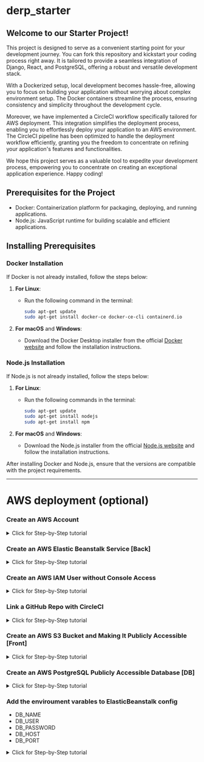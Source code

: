 # derp_starter
## Welcome to our Starter Project!

This project is designed to serve as a convenient starting point for your development journey. You can fork this repository and kickstart your coding process right away. It is tailored to provide a seamless integration of Django, React, and PostgreSQL, offering a robust and versatile development stack.

With a Dockerized setup, local development becomes hassle-free, allowing you to focus on building your application without worrying about complex environment setup. The Docker containers streamline the process, ensuring consistency and simplicity throughout the development cycle.

Moreover, we have implemented a CircleCI workflow specifically tailored for AWS deployment. This integration simplifies the deployment process, enabling you to effortlessly deploy your application to an AWS environment. The CircleCI pipeline has been optimized to handle the deployment workflow efficiently, granting you the freedom to concentrate on refining your application's features and functionalities.

We hope this project serves as a valuable tool to expedite your development process, empowering you to concentrate on creating an exceptional application experience. Happy coding!

## Prerequisites for the Project

- Docker: Containerization platform for packaging, deploying, and running applications.
- Node.js: JavaScript runtime for building scalable and efficient applications.

## Installing Prerequisites

### Docker Installation

If Docker is not already installed, follow the steps below:

1. **For Linux**:
   - Run the following command in the terminal:
     ```bash
     sudo apt-get update
     sudo apt-get install docker-ce docker-ce-cli containerd.io
     ```

2. **For macOS** and **Windows**:
   - Download the Docker Desktop installer from the official [Docker website](https://www.docker.com/products/docker-desktop) and follow the installation instructions.

### Node.js Installation

If Node.js is not already installed, follow the steps below:

1. **For Linux**:
   - Run the following commands in the terminal:
     ```bash
     sudo apt-get update
     sudo apt-get install nodejs
     sudo apt-get install npm
     ```

2. **For macOS** and **Windows**:
   - Download the Node.js installer from the official [Node.js website](https://nodejs.org/en/download/) and follow the installation instructions.

After installing Docker and Node.js, ensure that the versions are compatible with the project requirements.

---

# AWS deployment (optional)

### Create an AWS Account
<details>
    <summary>Click for Step-by-Step tutorial</summary>
1. **Visit the AWS Website:**
   - Go to the [AWS website](https://aws.amazon.com/).

2. **Click on "Create an AWS Account":**
   - Click on the "Create an AWS Account" button.

3. **Sign In or Create a New Account:**
   - Sign in using your existing Amazon account or create a new one.

4. **Provide Account Information:**
   - Enter your email address, password, and an AWS account name.

5. **Contact Information:**
   - Enter your name, address, and phone number.

6. **Payment Information:**
   - Enter your payment information. AWS requires a valid credit card for account verification purposes. However, you can use the AWS Free Tier to explore services for a limited time without any charges.

7. **Phone Verification:**
   - AWS may require phone verification to ensure the security of your account. Enter the code sent to your phone to verify your identity.

8. **Select a Support Plan (Optional):**
   - Choose a support plan that aligns with your requirements. AWS offers various support plans with different levels of service and features.

9. **Read and Accept AWS Customer Agreement:**
   - Carefully read the AWS Customer Agreement, and if you agree with the terms, click on the "Create Account and Continue" button.

10. **Confirmation:**
    - Once your account is successfully created, AWS will provide you with a confirmation message. You can now sign in to your AWS Management Console.

11. **Configure Security Settings:**
    - Follow the AWS security best practices and configure security settings, such as setting up multi-factor authentication (MFA) and creating strong IAM policies.
</details>

### Create an AWS Elastic Beanstalk Service [Back]
<details>
    <summary>Click for Step-by-Step tutorial</summary>
1. **Sign In to AWS Management Console:**
   - Go to the [AWS Management Console](https://aws.amazon.com/console/) and sign in to your AWS account.

2. **Navigate to Elastic Beanstalk:**
   - In the AWS Management Console, navigate to the Elastic Beanstalk service.

3. **Click on "Create New Application":**
   - Click on the "Create New Application" button to begin the process of creating a new application environment.

4. **Select Application Platform:**
   - Choose the application platform that best suits your requirements, such as Python, Java, Node.js, PHP, Ruby, Docker, or Go.

5. **Choose Application Code:**
   - Select the application code source, either from the AWS CodeCommit repository, AWS CodePipeline, GitHub, or your own source.

6. **Configure Application Details:**
   - Enter the necessary details for your application, such as the application name, platform version, and other configuration settings.

7. **Configure Environment:**
   - Configure the environment type (Web server environment or Worker environment), instance type, environment name, and other environment-specific settings.

8. **Configure Additional Options:**
   - Set up additional options, such as load balancer configuration, database settings, environment variables, and other advanced configurations if required.

9. **Review Configuration Details:**
   - Review all the configuration details to ensure they are accurate and meet your application requirements.

10. **Create the Application:**
    - Click on the "Create Application" button to create your AWS Elastic Beanstalk application. AWS will start the process of provisioning the necessary resources and deploying your application.

11. **Monitor Application Deployment:**
    - Monitor the deployment process through the AWS Management Console or AWS Elastic Beanstalk console to ensure that your application is deployed successfully.

12. **Test and Verify the Application:**
    - Test your application to verify that it is functioning correctly in the AWS Elastic Beanstalk environment.
</details>

### Create an AWS IAM User without Console Access
<details>
    <summary>Click for Step-by-Step tutorial</summary>
1. **Sign In to AWS Management Console:**
   - Go to the [AWS Management Console](https://aws.amazon.com/console/) and sign in to your AWS account with appropriate administrative privileges.

2. **Navigate to IAM:**
   - In the AWS Management Console, navigate to the IAM (Identity and Access Management) service.

3. **Access the Users Section:**
   - From the IAM dashboard, click on the "Users" tab located in the left-hand navigation pane.

4. **Click on "Add User":**
   - Click on the "Add User" button to begin creating a new IAM user.

5. **Provide User Details:**
   - Enter the desired username for the new IAM user and select the "Programmatic access" option to grant access via the AWS API, CLI, SDKs, or other development tools.

6. **Set Permissions:**
   - Configure the necessary permissions for the IAM user by attaching appropriate policies that define the user's access to AWS services and resources. Ensure that the policies are restricted and aligned with the principle of least privilege.

7. **Configure Tags (Optional):**
   - Optionally, you can configure tags to help categorize and manage your IAM users effectively.

8. **Review User Details:**
   - Review the user details, including the username, access type, and assigned permissions, to ensure they align with the intended access requirements.

9. **Create the IAM User:**
   - Click on the "Create User" button to create the IAM user. AWS will generate an access key ID and secret access key for the user.

10. **Store Access Keys Securely:**
    - It is crucial to securely store the access key ID and secret access key as they provide programmatic access to your AWS resources. Consider using AWS Secrets Manager or another secure storage solution to manage the access keys.
</details>

### Link a GitHub Repo with CircleCI
<details>
    <summary>Click for Step-by-Step tutorial</summary>
## Step-by-Step Guide to Link a GitHub Repo with CircleCI

1. **Sign in to CircleCI:**
   - Visit the [CircleCI website](https://circleci.com) and sign in using your GitHub account.

2. **Set Up a New Project:**
   - Once signed in, click on the "Add Projects" or the "+" icon in the sidebar.
   - Select the organization and the GitHub repository you want to link with CircleCI.

3. **Configure Your Project:**
   - Find the repo and select `Set Up Project`
   - Choose the first option `Fastest`
   - Choose `main` as the brach
   - CircleCI will detect your project's configuration file automatically, typically named `.circleci/config.yml`.

4. **Navigate to Environment Variables:**
   - In the project settings, navigate to the "Environment Variables" or "Environment" section.

5. **Add New Environment Variables:**
   - Click on the "Add Environment Variable" button to add a new environment variable.

6. **Enter Variable Name and Value:**
   - Enter "AWS_ACCESS_KEY_ID" as the variable name and provide the corresponding AWS access key ID in the value field.

7. **Repeat for AWS_SECRET_ACCESS_KEY:**
   - Similarly, add another environment variable named "AWS_SECRET_ACCESS_KEY" and provide the corresponding AWS secret access key as the value.

8. **Save Environment Variables:**
   - Save the environment variables to ensure that they are securely stored and accessible during the build and deployment processes.

9. **Verify Configuration:**
   - Verify the environment variable configuration by triggering a new build in CircleCI that utilizes the AWS credentials. Ensure that the build process executes without any issues related to AWS authentication.

</details>

### Create an AWS S3 Bucket and Making It Publicly Accessible [Front]
<details>
    <summary>Click for Step-by-Step tutorial</summary>
1. **Sign In to AWS Management Console:**
   - Go to the [AWS Management Console](https://aws.amazon.com/console/) and sign in to your AWS account with appropriate administrative privileges.

2. **Navigate to S3:**
   - In the AWS Management Console, navigate to the Amazon S3 (Simple Storage Service) service.

3. **Click on "Create Bucket":**
   - Click on the "Create Bucket" button to begin creating a new S3 bucket.

4. **Provide Bucket Details:**
   - Enter a unique and descriptive name for your S3 bucket, select the region where you want the bucket to be stored, and configure any additional settings as needed.

5. **Configure Public Access Settings:**
   - In the "Set permissions" section, ensure that the bucket and its objects are publicly accessible by unchecking the "Block all public access" option. Be aware of the implications of making the bucket publicly accessible and ensure that you have taken necessary security measures to protect sensitive data.

6. **Configure Bucket Properties:**
   - Configure the properties of the bucket, including versioning, logging, and other settings based on your specific requirements.

7. **Review and Create the Bucket:**
   - Review all the settings to ensure they align with your intended configuration. Click on the "Create bucket" button to create the S3 bucket.

8. **Upload Objects and Set Public Access:**
   - Upload the desired objects to the S3 bucket. Select the uploaded objects and configure their permissions to be publicly accessible. You can set the object's access control list (ACL) to "public" or configure a bucket policy to make all objects public.

9. **Verify Public Access:**
   - Verify the public accessibility of the S3 bucket and its objects by testing the access URL in a web browser or via the AWS CLI.
</details>

### Create an AWS PostgreSQL Publicly Accessible Database [DB]
<details>
    <summary>Click for Step-by-Step tutorial</summary>
1. **Sign In to AWS Management Console:**
   - Go to the [AWS Management Console](https://aws.amazon.com/console/) and sign in to your AWS account with appropriate administrative privileges.

2. **Navigate to RDS:**
   - In the AWS Management Console, navigate to the Amazon RDS (Relational Database Service) service.

3. **Click on "Create Database":**
   - Click on the "Create database" button to begin the process of creating a new PostgreSQL database.

4. **Select PostgreSQL Engine:**
   - Choose the PostgreSQL engine as the database creation option.

5. **Choose Use Case:**
   - Select the appropriate use case option for your PostgreSQL database, such as production, development, or testing.

6. **Configure Database Settings:**
   - Configure the necessary settings for your PostgreSQL database, including database instance specifications, storage, and connectivity settings.

7. **Set Access Permissions:**
   - Define the security and access settings for your database, including the creation of a master username and password. Ensure that the database is publicly accessible by configuring the security group settings to allow inbound traffic from your desired IP addresses or specifying a public IP range (0.0.0.0/0).

8. **Configure Additional Settings (Optional):**
   - Optionally, configure additional settings for the database, such as backup and maintenance options, monitoring, and performance insights.

9. **Review and Create the Database:**
   - Review all the configuration details to ensure they align with your intended database setup. Click on the "Create database" button to create the PostgreSQL database.

10. **Verify Database Connectivity:**
    - Verify the connectivity to the PostgreSQL database by using appropriate client tools or by connecting to the database instance from your application. Ensure that the necessary security measures are in place to protect sensitive data and prevent unauthorized access.
</details>

### Add the enviroument varables to ElasticBeanstalk config

* DB_NAME
* DB_USER
* DB_PASSWORD
* DB_HOST
* DB_PORT

<details>
    <summary>Click for Step-by-Step tutorial</summary>
1. **Sign In to AWS Management Console:**
   - Go to the [AWS Management Console](https://aws.amazon.com/console/) and sign in to your AWS account with appropriate administrative privileges.

2. **Navigate to Elastic Beanstalk:**
   - In the AWS Management Console, navigate to the Amazon Elastic Beanstalk service.

3. **Select Your Application:**
   - Choose the application that corresponds to the Elastic Beanstalk environment where you want to set the environment variables.

4. **Select the Environment:**
   - Select the specific environment within the application where you wish to configure the environment variables.

5. **Navigate to Configuration:**
   - In the selected environment's dashboard, navigate to the "Configuration" section.

6. **Click on Software Configuration:**
   - Click on the "Edit" button in the "Software" configuration category to edit the software configuration of the environment.

7. **Set Environment Variables:**
   - Under the "Environment properties" or "Environment variables" section, add the desired environment variables by providing the variable names and corresponding values.

8. **Save Configuration Changes:**
   - After adding the environment variables, save the configuration changes to apply the new environment variables to the Elastic Beanstalk environment.

9. **Verify Environment Variable Configuration:**
   - Verify that the environment variables are correctly set and accessible within the Elastic Beanstalk environment. You can check the environment variables' values by logging into the environment or by accessing them programmatically from within your application.
</details>